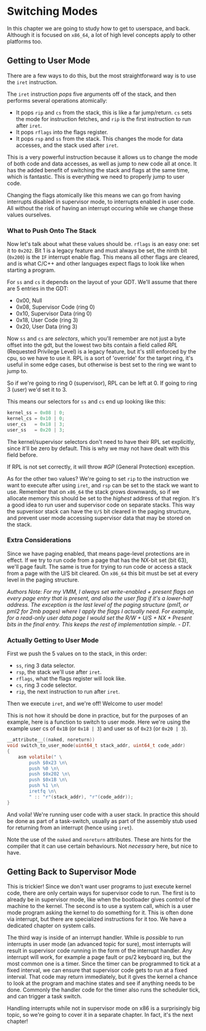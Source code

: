# Switching Modes

In this chapter we are going to study how to get to userspace, and back. Although it is focused on `x86_64`, a lot of high level concepts apply to other platforms too.

## Getting to User Mode

There are a few ways to do this, but the most straightforward way is to use the `iret` instruction.

The `iret` instruction _pops_ five arguments off of the stack, and then performs several operations atomically:

- It pops `rip` and `cs` from the stack, this is like a far jump/return. `cs` sets the mode for instruction fetches, and `rip` is the first instruction to run after `iret`.
- It pops `rflags` into the flags register.
- It pops `rsp` and `ss` from the stack. This changes the mode for data accesses, and the stack used after `iret`.

This is a very powerful instruction because it allows us to change the mode of both code and data accesses, as well as jump to new code all at once. It has the added benefit of switching the stack and flags at the same time, which is fantastic. This is everything we need to properly jump to user code.

Changing the flags atomically like this means we can go from having interrupts disabled in supervisor mode, to interrupts enabled in user code. All without the risk of having an interrupt occuring while we change these values ourselves.

### What to Push Onto The Stack

Now let's talk about what these values should be. `rflags` is an easy one: set it to `0x202`. Bit 1 is a legacy feature and must always be set, the ninth bit (`0x200`) is the `IF` interrupt enable flag. This means all other flags are cleared, and is what C/C++ and other languages expect flags to look like when starting a program.

For `ss` and `cs` it depends on the layout of your GDT. We'll assume that there are 5 entries in the GDT:

- 0x00, Null
- 0x08, Supervisor Code (ring 0)
- 0x10, Supervisor Data (ring 0)
- 0x18, User Code (ring 3)
- 0x20, User Data (ring 3)

Now `ss` and `cs` are *selectors*, which you'll remember are not just a byte offset into the gdt, but the lowest two bits contain a field called _RPL_ (Requested Privilege Level) is a legacy feature, but it's still enforced by the cpu, so we have to use it. RPL is a sort of 'override' for the target ring, it's useful in some edge cases, but otherwise is best set to the ring we want to jump to.

So if we're going to ring 0 (supervisor), RPL can be left at 0. If going to ring 3 (user) we'd set it to 3.

This means our selectors for `ss` and `cs` end up looking like this:

```c
kernel_ss = 0x08 | 0;
kernel_cs = 0x10 | 0;
user_cs   = 0x18 | 3;
user_ss   = 0x20 | 3;
```

The kernel/supervisor selectors don't need to have their RPL set explicitly, since it'll be zero by default. This is why we may not have dealt with this field before.

If RPL is not set correctly, it will throw _#GP_ (General Protection) exception.

As for the other two values? We're going to set `rip` to the instruction we want to execute after using `iret`, and `rsp` can be set to the stack we want to use. Remember that on `x86_64` the stack grows downwards, so if we allocate memory this should be set to the *highest* address of that region. It's a good idea to run user and supervisor code on separate stacks. This way the supverisor stack can have the `U/S` bit cleared in the paging structure, and prevent user mode accessing supervisor data that may be stored on the stack.

### Extra Considerations

Since we have paging enabled, that means page-level protections are in effect. If we try to run code from a page that has the NX-bit set (bit 63), we'll page fault. The same is true for trying to run code or access a stack from a page with the U/S bit cleared. On `x86_64` this bit must be set at every level in the paging structure.

*Authors Note: For my VMM, I always set write-enabled + present flags on every page entry that is present, and also the user flag if it's a lower-half address. The exception is the last level of the paging structure (pml1, or pml2 for 2mb pages) where I apply the flags I actually need. For example, for a read-only user data page I would set the R/W + U/S + NX + Present bits in the final entry. This keeps the rest of implementation simple. - DT.*

### Actually Getting to User Mode

First we push the 5 values on to the stack, in this order:
- `ss`, ring 3 data selector.
- `rsp`, the stack we'll use after `iret`.
- `rflags`, what the flags register will look like.
- `cs`, ring 3 code selector.
- `rip`, the next instruction to run after `iret`.

Then we execute `iret`, and we're off! Welcome to user mode!

This is not how it should be done in practice, but for the purposes of an example, here is a function to switch to user mode. Here we're using the example user cs of `0x1B` (or `0x18 | 3`) and user ss of `0x23` (or `0x20 | 3`).

```c
__attribute__((naked, noreturn))
void switch_to_user_mode(uint64_t stack_addr, uint64_t code_addr)
{
    asm volatile(" \
        push $0x23 \n\
        push %0 \n\
        push $0x202 \n\
        push $0x1B \n\
        push %1 \n\
        iretfq \n\
        " :: "r"(stack_addr), "r"(code_addr));
}
```

And voila! We're running user code with a user stack.
In practice this should be done as part of a task-switch, usually as part of the assembly stub used for returning from an interrupt (hence using `iret`).

Note the use of the `naked` and `noreturn` attributes. These are hints for the compiler that it can use certain behaviours. Not *necessary* here, but nice to have.

## Getting Back to Supervisor Mode

This is trickier! Since we don't want user programs to just execute kernel code, there are only certain ways for supervisor code to run. The first is to already be in supervisor mode, like when the bootloader gives control of the machine to the kernel. The second is to use a system call, which is a user mode program asking the kernel to do something for it. This is often done via interrupt, but there are specialized instructions for it too. We have a dedicated chapter on system calls.

The third way is inside of an interrupt handler. While is _possible_ to run interrupts in user mode (an advanced topic for sure), most interrupts will result in supervisor code running in the form of the interrupt handler. Any interrupt will work, for example a page fault or ps/2 keyboard irq, but the most common one is a timer. Since the timer can be programmed to tick at a fixed interval, we can ensure that supervisor code gets to run at a fixed interval. That code may return immediately, but it gives the kernel a chance to look at the program and machine states and see if anything needs to be done. Commonly the handler code for the timer also runs the scheduler tick, and can trigger a task switch.

Handling interrupts while not in supervisor mode on x86 is a surprisingly big topic, so we're going to cover it in a separate chapter. In fact, it's the next chapter!
